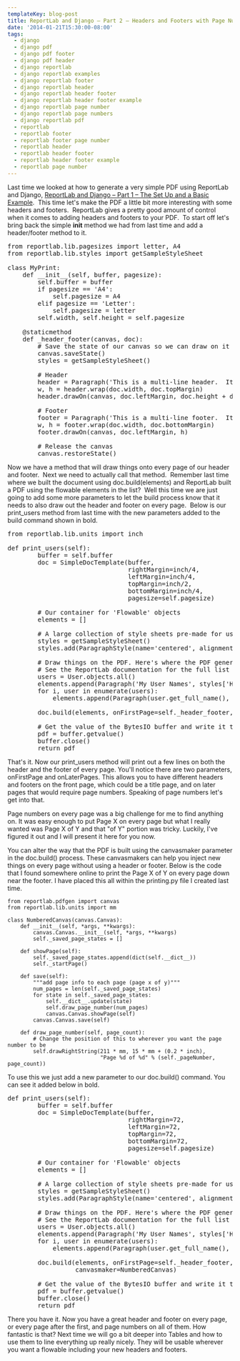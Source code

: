 ```yaml
---
templateKey: blog-post
title: ReportLab and Django – Part 2 – Headers and Footers with Page Numbers
date: '2014-01-21T15:30:00-08:00'
tags:
  - django
  - django pdf
  - django pdf footer
  - django pdf header
  - django reportlab
  - django reportlab examples
  - django reportlab footer
  - django reportlab header
  - django reportlab header footer
  - django reportlab header footer example
  - django reportlab page number
  - django reportlab page numbers
  - django reportlab pdf
  - reportlab
  - reportlab footer
  - reportlab footer page number
  - reportlab header
  - reportlab header footer
  - reportlab header footer example
  - reportlab page number
---
```

Last time we looked at how to generate a very simple PDF using ReportLab and Django, <a title="Edit “ReportLab and Django – Part 1 – The Set Up and a Basic Example”" href="http://ericsaupe.com/reportlab-and-django-part-1-the-set-up-and-a-basic-example/">ReportLab and Django – Part 1 – The Set Up and a Basic Example</a>.  This time let's make the PDF a little bit more interesting with some headers and footers.  ReportLab gives a pretty good amount of control when it comes to adding headers and footers to your PDF.  To start off let's bring back the simple __init__ method we had from last time and add a header/footer method to it.
<pre class="lang:python decode:true">from reportlab.lib.pagesizes import letter, A4
from reportlab.lib.styles import getSampleStyleSheet

class MyPrint:
    def __init__(self, buffer, pagesize):
        self.buffer = buffer
        if pagesize == 'A4':
            self.pagesize = A4
        elif pagesize == 'Letter':
            self.pagesize = letter
        self.width, self.height = self.pagesize

    @staticmethod
    def _header_footer(canvas, doc):
        # Save the state of our canvas so we can draw on it
        canvas.saveState()
        styles = getSampleStyleSheet()

        # Header
        header = Paragraph('This is a multi-line header.  It goes on every page.   ' * 5, styles['Normal'])
        w, h = header.wrap(doc.width, doc.topMargin)
        header.drawOn(canvas, doc.leftMargin, doc.height + doc.topMargin - h)

        # Footer
        footer = Paragraph('This is a multi-line footer.  It goes on every page.   ' * 5, styles['Normal'])
        w, h = footer.wrap(doc.width, doc.bottomMargin)
        footer.drawOn(canvas, doc.leftMargin, h)

        # Release the canvas
        canvas.restoreState()</pre>
Now we have a method that will draw things onto every page of our header and footer.  Next we need to actually call that method.  Remember last time where we built the document using doc.build(elements) and ReportLab built a PDF using the flowable elements in the list?  Well this time we are just going to add some more parameters to let the build process know that it needs to also draw out the header and footer on every page.  Below is our print_users method from last time with the new parameters added to the build command shown in bold.
<pre class="lang:python mark:24 decode:true">from reportlab.lib.units import inch

def print_users(self):
        buffer = self.buffer
        doc = SimpleDocTemplate(buffer,
                                rightMargin=inch/4,
                                leftMargin=inch/4,
                                topMargin=inch/2,
                                bottomMargin=inch/4,
                                pagesize=self.pagesize)

        # Our container for 'Flowable' objects
        elements = []

        # A large collection of style sheets pre-made for us
        styles = getSampleStyleSheet()
        styles.add(ParagraphStyle(name='centered', alignment=TA_CENTER))

        # Draw things on the PDF. Here's where the PDF generation happens.
        # See the ReportLab documentation for the full list of functionality.
        users = User.objects.all()
        elements.append(Paragraph('My User Names', styles['Heading1']))
        for i, user in enumerate(users):
            elements.append(Paragraph(user.get_full_name(), styles['Normal']))

        doc.build(elements, onFirstPage=self._header_footer, onLaterPages=self._header_footer)

        # Get the value of the BytesIO buffer and write it to the response.
        pdf = buffer.getvalue()
        buffer.close()
        return pdf</pre>
That's it. Now our print_users method will print out a few lines on both the header and the footer of every page. You'll notice there are two parameters, onFirstPage and onLaterPages. This allows you to have different headers and footers on the front page, which could be a title page, and on later pages that would require page numbers. Speaking of page numbers let's get into that.

Page numbers on every page was a big challenge for me to find anything on. It was easy enough to put Page X on every page but what I really wanted was Page X of Y and that "of Y" portion was tricky. Luckily, I've figured it out and I will present it here for you now.

You can alter the way that the PDF is built using the canvasmaker parameter in the doc.build() process. These canvasmakers can help you inject new things on every page without using a header or footer. Below is the code that I found somewhere online to print the Page X of Y on every page down near the footer. I have placed this all within the printing.py file I created last time.
<pre><code>from reportlab.pdfgen import canvas
from reportlab.lib.units import mm

class NumberedCanvas(canvas.Canvas):
    def __init__(self, *args, **kwargs):
        canvas.Canvas.__init__(self, *args, **kwargs)
        self._saved_page_states = []

    def showPage(self):
        self._saved_page_states.append(dict(self.__dict__))
        self._startPage()

    def save(self):
        """add page info to each page (page x of y)"""
        num_pages = len(self._saved_page_states)
        for state in self._saved_page_states:
            self.__dict__.update(state)
            self.draw_page_number(num_pages)
            canvas.Canvas.showPage(self)
        canvas.Canvas.save(self)

    def draw_page_number(self, page_count):
        # Change the position of this to wherever you want the page number to be
        self.drawRightString(211 * mm, 15 * mm + (0.2 * inch),
                             "Page %d of %d" % (self._pageNumber, page_count))</code></pre>
To use this we just add a new parameter to our doc.build() command. You can see it added below in bold.
<pre class="lang:default mark:24-25 decode:true">def print_users(self):
        buffer = self.buffer
        doc = SimpleDocTemplate(buffer,
                                rightMargin=72,
                                leftMargin=72,
                                topMargin=72,
                                bottomMargin=72,
                                pagesize=self.pagesize)

        # Our container for 'Flowable' objects
        elements = []

        # A large collection of style sheets pre-made for us
        styles = getSampleStyleSheet()
        styles.add(ParagraphStyle(name='centered', alignment=TA_CENTER))

        # Draw things on the PDF. Here's where the PDF generation happens.
        # See the ReportLab documentation for the full list of functionality.
        users = User.objects.all()
        elements.append(Paragraph('My User Names', styles['Heading1']))
        for i, user in enumerate(users):
            elements.append(Paragraph(user.get_full_name(), styles['Normal']))

        doc.build(elements, onFirstPage=self._header_footer, onLaterPages=self._header_footer,
                  canvasmaker=NumberedCanvas)

        # Get the value of the BytesIO buffer and write it to the response.
        pdf = buffer.getvalue()
        buffer.close()
        return pdf</pre>
There you have it. Now you have a great header and footer on every page, or every page after the first, and page numbers on all of them. How fantastic is that? Next time we will go a bit deeper into Tables and how to use them to line everything up really nicely. They will be usable wherever you want a flowable including your new headers and footers.
